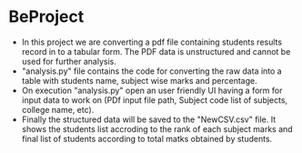 # BeProject
- In this project we are converting a pdf file containing students results record in to a tabular form. The PDF data is unstructured and cannot be used for further analysis.
- "analysis.py" file contains the code for converting the raw data into a table with students name, subject wise marks and percentage.
- On execution "analysis.py" open an user friendly UI having a form for input data to work on (PDf input file path, Subject code list of subjects, college name, etc).
- Finally the structured data will be saved to the "NewCSV.csv" file. It shows the students list accroding to the rank of each subject marks and final list of students according to total matks obtained by students.
